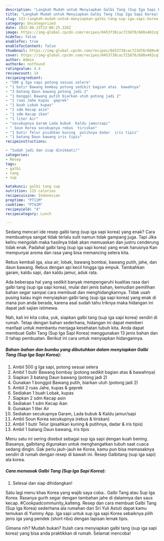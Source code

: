 ```yaml
---
description: "Langkah Mudah untuk Menyiapkan Galbi Tang (Sup Iga Sapi Korea) yang Menggugah Selera, Buat Buka Puasa Lezat"
title: "Langkah Mudah untuk Menyiapkan Galbi Tang (Sup Iga Sapi Korea) yang Menggugah Selera, Buat Buka Puasa Lezat"
slug: 523-langkah-mudah-untuk-menyiapkan-galbi-tang-sup-iga-sapi-korea-yang-menggugah-selera-buat-buka-puasa-lezat
category: Uncategorized
date: 2022-06-23T22:00:25.326Z
image: https://img-global.cpcdn.com/recipes/0453738cac723d70/680x482cq70/galbi-tang-sup-iga-sapi-korea-foto-resep-utama.jpg
hideToc: false
enableToc: true
enableTocContent: false
thumbnail: https://img-global.cpcdn.com/recipes/0453738cac723d70/680x482cq70/galbi-tang-sup-iga-sapi-korea-foto-resep-utama.jpg
cover: https://img-global.cpcdn.com/recipes/0453738cac723d70/680x482cq70/galbi-tang-sup-iga-sapi-korea-foto-resep-utama.jpg
author: Admin
authorAv: notfound
ratingvalue: 4.4
reviewcount: 14
recipeingredient:
- "500 g Iga sapi potong sesuai selera"
- "1 butir Bawang bombay potong sedikit bagian atas  bawahnya"
- "3 batang Daun bawang potong jadi 2"
- "1 bonggol Bawang putih biarkan utuh potong jadi 2"
- "2 ruas Jahe kupas  geprek"
- "1 buah Lobak kupas"
- "2 sdm Kecap asin"
- "1 sdm Kecap ikan"
- "1 liter Air"
- "secukupnya Garam Lada bubuk  Kaldu jamursapi"
- " Soun Korea secukupnya rebus  tiriskan"
- "1 butir Telur pisahkan kuning  putihnya dadar  iris tipis"
- "1 batang Daun bawang iris tipis"
recipeinstructions:

- "Sudah jadi dan siap dinikmati!"
categories:
- Resep
tags:
- galbi
- tang
- sup

katakunci: galbi tang sup 
nutrition: 115 calories
recipecuisine: Indonesian
preptime: "PT11M"
cooktime: "PT42M"
recipeyield: "4"
recipecategory: Lunch

---
```



Sedang mencari ide resep galbi tang (sup iga sapi korea) yang enak? Cara membuatnya sangat tidak terlalu sulit namun tidak gampang juga. Tapi Jika keliru mengolah maka hasilnya tidak akan memuaskan dan justru cenderung tidak enak. Padahal galbi tang (sup iga sapi korea) yang enak harusnya Kan mempunyai aroma dan rasa yang bisa memancing selera kita.


Rebus kembali iga, sisa air, lobak, bawang bombai, bawang putih, jahe, dan daun bawang. Rebus dengan api kecil hingga iga empuk. Tambahkan garam, kaldu sapi, dan kaldu jamur, aduk rata.

Ada beberapa hal yang sedikit banyak mempengaruhi kualitas rasa dari galbi tang (sup iga sapi korea), mulai dari jenis bahan, kemudian pemilihan bahan segar sampai cara membuat dan menghidangkannya. Tidak usah pusing kalau ingin menyiapkan galbi tang (sup iga sapi korea) yang enak di mana pun anda berada, karena asal sudah tahu triknya maka hidangan ini dapat jadi sajian istimewa.


Nah, kali ini kita coba, yuk, siapkan galbi tang (sup iga sapi korea) sendiri di rumah. Tetap dengan bahan sederhana, hidangan ini dapat memberi manfaat untuk membantu menjaga kesehatan tubuh kita. Anda dapat membuat Galbi Tang (Sup Iga Sapi Korea) menggunakan 13 jenis bahan dan 0 tahap pembuatan. Berikut ini cara untuk menyiapkan hidangannya.

<!--inarticleads1-->

##### Bahan-bahan dan bumbu yang dibutuhkan dalam menyiapkan Galbi Tang (Sup Iga Sapi Korea):

1. Ambil 500 g Iga sapi, potong sesuai selera
1. Ambil 1 butir Bawang bombay (potong sedikit bagian atas &amp; bawahnya)
1. Siapkan 3 batang Daun bawang (potong jadi 2)
1. Gunakan 1 bonggol Bawang putih, biarkan utuh (potong jadi 2)
1. Ambil 2 ruas Jahe, kupas &amp; geprek
1. Sediakan 1 buah Lobak, kupas
1. Siapkan 2 sdm Kecap asin
1. Sediakan 1 sdm Kecap ikan
1. Gunakan 1 liter Air
1. Sediakan secukupnya Garam, Lada bubuk &amp; Kaldu jamur/sapi
1. Ambil  Soun Korea secukupnya (rebus &amp; tiriskan)
1. Ambil 1 butir Telur (pisahkan kuning &amp; putihnya, dadar &amp; iris tipis)
1. Ambil 1 batang Daun bawang, iris tipis


Menu satu ini sering disebut sebagai sup iga sapi dengan kuah bening. Biasanya, galbitang digunakan untuk menghangatkan tubuh saat cuaca sedang dingin. Gak perlu jauh-jauh ke Korea, kamu pun bisa memasaknya sendiri di rumah dengan resep di bawah ini. Resep Galbitang (sup iga sapi) ala korea. 

<!--inarticleads2-->

##### Cara memasak Galbi Tang (Sup Iga Sapi Korea):


1. Selesai dan siap dihidangkan!

Satu lagi menu khas Korea yang wajib saya coba.. Galbi Tang atau Sup Iga Korea. Rasanya gurih segar dengan tambahan jahe di dalamnya dan saus kecap. #Cookpadcommunity_kalteng. Resep dan cara membuat Galbi Tang (Sup Iga Korea) sederhana ala rumahan dari Sri Yuli Astuti dapat kamu temukan di Yummy App. Iga sapi untuk sup iga sapi Korea sebaiknya pilih jenis iga yang pendek (short ribs) dengan lapisan lemak tipis. 

Gimana nih? Mudah bukan? Itulah cara menyiapkan galbi tang (sup iga sapi korea) yang bisa anda praktikkan di rumah. Selamat mencoba!
